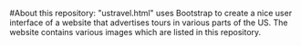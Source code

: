 #About this repository:
"ustravel.html" uses Bootstrap to create a nice user interface of a website that advertises tours in various parts of the US. The website contains various images
which are listed in this repository.
